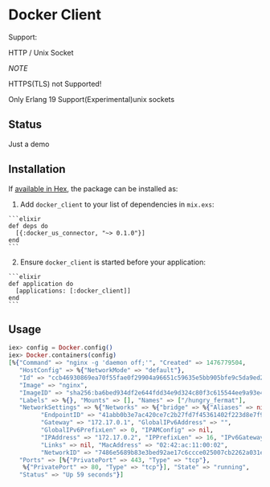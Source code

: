# Docker Client


Support:


HTTP / Unix Socket


*NOTE*


HTTPS(TLS) not Supported!

Only Erlang 19 Support(Experimental)unix sockets

## Status

Just a demo

## Installation

If [available in Hex](https://hex.pm/docs/publish), the package can be installed as:

  1. Add `docker_client` to your list of dependencies in `mix.exs`:

    ```elixir
    def deps do
      [{:docker_us_connector, "~> 0.1.0"}]
    end
    ```

  2. Ensure `docker_client` is started before your application:

    ```elixir
    def application do
      [applications: [:docker_client]]
    end
    ```


## Usage

```elixir
iex> config = Docker.config()
iex> Docker.containers(config)
[%{"Command" => "nginx -g 'daemon off;'", "Created" => 1476779504,
   "HostConfig" => %{"NetworkMode" => "default"},
   "Id" => "ccb46930869ea70f55fae0f29904a96651c59635e5bb905bfe9c5da9ed2a7021",
   "Image" => "nginx",
   "ImageID" => "sha256:ba6bed934df2e644fdd34e9d324c80f3c615544ee9a93e4ce3cfddfcf84bdbc2",
   "Labels" => %{}, "Mounts" => [], "Names" => ["/hungry_fermat"],
   "NetworkSettings" => %{"Networks" => %{"bridge" => %{"Aliases" => nil,
         "EndpointID" => "41abb0b3e7ac420ce7c2b27fd7f45361402f223d8e7f9194219409498ec6e68c",
         "Gateway" => "172.17.0.1", "GlobalIPv6Address" => "",
         "GlobalIPv6PrefixLen" => 0, "IPAMConfig" => nil,
         "IPAddress" => "172.17.0.2", "IPPrefixLen" => 16, "IPv6Gateway" => "",
         "Links" => nil, "MacAddress" => "02:42:ac:11:00:02",
         "NetworkID" => "7486e5689b83e3bed92ae17c6ccce025007cb2262a031e3b06e2bd17784bfdae"}}},
   "Ports" => [%{"PrivatePort" => 443, "Type" => "tcp"},
    %{"PrivatePort" => 80, "Type" => "tcp"}], "State" => "running",
   "Status" => "Up 59 seconds"}]
```
